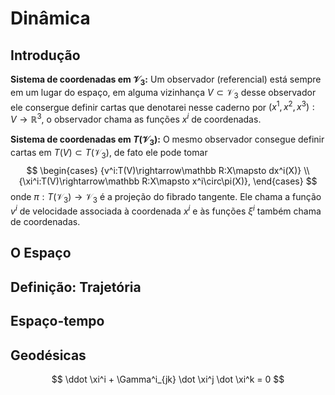 # Dinâmica

## Introdução

**Sistema de coordenadas em $\mathcal V_3$:**
Um observador (referencial) está sempre em
um lugar do espaço,
em alguma vizinhança $V\subset\mathcal V_3$
desse observador ele consergue definir
cartas
que denotarei nesse caderno por
${(x^1, x^2, x^3):V\rightarrow\mathbb R^3}$,
o observador chama as funções $x^i$ de
coordenadas.

**Sistema de coordenadas em $T(\mathcal V_3)$:**
O mesmo observador consegue definir cartas em
$T(V) \subset T(\mathcal V_3)$,
de fato ele pode tomar
$$
\begin{cases}
{v^i:T(V)\rightarrow\mathbb R:X\mapsto dx^i(X)} \\
{\xi^i:T(V)\rightarrow\mathbb R:X\mapsto x^i\circ\pi(X)},
\end{cases}
$$
onde $\pi:T(\mathcal V_3)\rightarrow\mathcal V_3$
é a projeção do fibrado tangente.
Ele chama a função $v^i$ de
velocidade associada à coordenada $x^i$
e às funções
$\xi^i$ também chama de coordenadas.


## O Espaço

## Definição: Trajetória

## Espaço-tempo

## Geodésicas

$$
\ddot \xi^i +
\Gamma^i_{jk} \dot \xi^j \dot \xi^k = 0
$$
